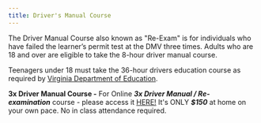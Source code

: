 ```yaml
---
title: Driver's Manual Course
---
```

The Driver Manual Course also known as "Re-Exam" is for individuals who have failed the learner’s permit test at the DMV three times. Adults who are 18 and over are eligible to take the 8-hour driver manual course. 

Teenagers under 18 must take the 36-hour drivers education course as required by [Virginia Department of Education](http://www.doe.virginia.gov/instruction/driver_education/index.shtml).

**3x Driver Manual Course -** For Online ***3x Driver Manual / Re-examination*** course - please access it [HERE!](https://www.va-drivercourses.com/clickIn.php?schoolID=311) It's ONLY ***$150*** at home on your own pace. No in class attendance required.